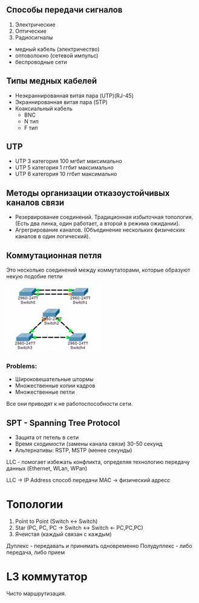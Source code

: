 ## Способы передачи сигналов
1. Электрические
2. Оптические
3. Радиосигналы

- медный кабель (электричество)
- оптоволокно (сетевой импульс)
- беспроводные сети

## Типы медных кабелей
- Неэкраннированная витая пара (UTP)(RJ-45)
- Экраннированная витая пара (STP)
- Коаксиальный кабель
    - BNC
    - N тип
    - F тип

## UTP
- UTP 3 категория 100 мгбит максимально
- UTP 5 категория 1 ггбит максимально
- UTP 6 категория 10 ггбит максимально

## Методы организации отказоустойчивых каналов связи
- Резервирование соединений. Традиционная избыточная топология. (Есть два линка, один работает, а второй в режима ожидании).
- Агрегрирование каналов. (Объединение нескольких физических каналов в один логический).

## Коммутационная петля
Это несколько соединений между коммутаторами, которые образуют некую подобие петли

<img src='img/com-petlya.png'>

### **Problems**:
- Широковешательные штормы
- Множественные копии кадров
- Множественные петли

Все они приводят к не работоспособности сети.

## SPT - Spanning Tree Protocol
- Защита от петель в сети
- Время сходимости (замены канала связи) 30-50 секунд
- Альтернативы: RSTP, MSTP (менее секунды)

LLC - помогает избежать конфликта, определяя технологию передачу данных (Ethernet, WLan, WPan)

LLC -> IP Address способ передачи
MAC -> физический адресс

# Топологии

1. Point to Point (Switch <-> Switch)
2. Star (PC, PC, PC -> Switch <-> Switch <- PC,PC,PC)
3. Ячеистая (каждый связан с каждым)

Дуплекс - передавать и принимать одновременно
Полудуплекс - либо передача, либо прием

# L3 коммутатор
Чисто маршрутизация.

